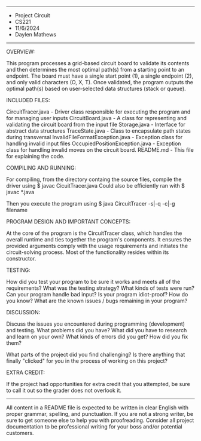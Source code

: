 ****************
* Project Circuit
* CS221
* 11/6/2024
* Daylen Mathews
**************** 

OVERVIEW:

 This program processes a grid-based circuit board to validate its contents and then determines the most optimal path(s) from a starting point to an endpoint. The board must have a single start point (1), a single endpoint (2), and only valid characters (O, X, T). Once validated, the program outputs the optimal path(s) based on user-selected data structures (stack or queue).


INCLUDED FILES:

CircuitTracer.java - Driver class responsible for executing the program and for managing user inputs
CircuitBoard.java - A class for representing and validating the circuit board from the input file
Storage.java - Interface for abstract data structures
TraceState.java - Class to encapsulate path states during transversal
InvalidFileFormatException.java - Exception class for handling invalid input files
OccupiedPositionException.java - Exception class for handling invalid moves on the circuit board. 
README.md - This file for explaining the code. 

COMPILING AND RUNNING:

 For compiling, from the directory containg the source files, compile the driver using
 $ javac CicuitTracer.java
Could also be efficiently ran with $ javac *.java 
 
 Then you execute the program using 
 $ java CircuitTracer -s|-q -c|-g filename

PROGRAM DESIGN AND IMPORTANT CONCEPTS:

At the core of the program is the CircuitTracer class, which handles the overall runtime and ties together the program's components. It ensures the provided arguments comply with the usage requirements and initiates the circuit-solving process. Most of the functionality resides within its constructor.



TESTING:

 How did you test your program to be sure it works and meets all of the
 requirements? What was the testing strategy? What kinds of tests were run?
 Can your program handle bad input? Is your program  idiot-proof? How do you 
 know? What are the known issues / bugs remaining in your program?


DISCUSSION:
 
 Discuss the issues you encountered during programming (development)
 and testing. What problems did you have? What did you have to research
 and learn on your own? What kinds of errors did you get? How did you 
 fix them?
 
 What parts of the project did you find challenging? Is there anything
 that finally "clicked" for you in the process of working on this project?
 
 
EXTRA CREDIT:

 If the project had opportunities for extra credit that you attempted,
 be sure to call it out so the grader does not overlook it.


----------------------------------------------------------------------------

All content in a README file is expected to be written in clear English with
proper grammar, spelling, and punctuation. If you are not a strong writer,
be sure to get someone else to help you with proofreading. Consider all project
documentation to be professional writing for your boss and/or potential
customers.